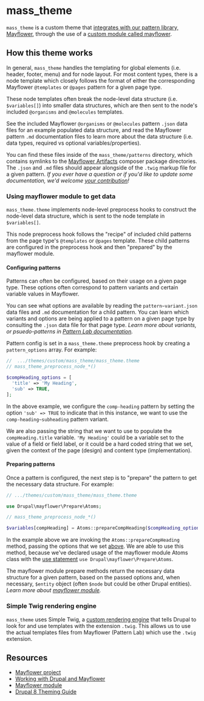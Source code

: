 # mass_theme

`mass_theme` is a custom theme that [integrates with our pattern library, Mayflower](../../../../docs/Mayflower.md), through the use of a [custom module called mayflower](../../../modules/custom/mayflower).

## How this theme works
In general, `mass_theme` handles the templating for global elements (i.e. header, footer, menu) and for node layout.  For most content types, there is a node template which closely follows the format of either the corresponding Mayflower `@templates` or `@pages` pattern for a given page type.

These node templates often break the node-level data structure (i.e. `$variables[]`) into smaller data structures, which are then sent to the node's included  `@organisms` and `@molecules` templates.

See the included Mayflower `@organisms` or `@molecules` pattern `.json` data files for an example populated data structure, and read the Mayflower pattern `.md` documentation files to learn more about the data structure (i.e. data types, required vs optional variables/properties).  

You can find these files inside of the `mass_theme/patterns` directory, which contains symlinks to the [Mayflower Artifacts](../../../../docs/Mayflower.md#mayflower-artifacts) composer package directories. The `.json` and `.md` files should appear alongside of the `.twig` markup file for a given pattern. *If you ever have a question or if you'd like to update some documentation, we'd welcome [your contribution](https://github.com/jesconstantine/mayflower/blob/355c57243f820f4137d48184e2dc31129f75367c/.github/CONTRIBUTING.md)!*

### Using mayflower module to get data

`mass_theme.theme` implements node-level preprocess hooks to construct the node-level data structure, which is sent to the node template in `$variables[]`.

This node preprocess hook follows the "recipe" of included child patterns from the page type's `@templates` or `@pages` template.  These child patterns are configured in the preprocess hook and then "prepared" by the mayflower module.  

#### Configuring patterns

Patterns can often be configured, based on their usage on a given page type.  These options often correspond to pattern variants and certain variable values in Mayflower.  

You can see what options are available by reading the `pattern~variant.json` data files and `.md` documentation for a child pattern.  You can learn which variants and options are being applied to a pattern on a given page type by consulting the `.json` data file for that page type.  *Learn more about variants, or psuedo-patterns in [Pattern Lab documentation](http://patternlab.io/docs/pattern-pseudo-patterns.html).*

Pattern config is set in a `mass_theme.theme` preprocess hook by creating a `pattern_options` array.  For example:

```php
//  .../themes/custom/mass_theme/mass_theme.theme
// mass_theme_preprocess_node_*()

$compHeading_options = [
  'title' => 'My Heading',
  'sub' => TRUE,
];
```

In the above example, we configure the `comp-heading` pattern by setting the option `'sub' => TRUE` to indicate that in this instance, we want to use the `comp-heading~subheading` pattern variant.  

We are also passing the string that we want to use to populate the `compHeading.title` variable.  `'My Heading'` could be a variable set to the value of a field or field label, or it could be a hard coded string that we set, given the context of the page (design) and content type (implementation).

#### Preparing patterns

Once a pattern is configured, the next step is to "prepare" the pattern to get the necessary data structure.  For example:

```php
// .../themes/custom/mass_theme/mass_theme.theme

use Drupal\mayflower\Prepare\Atoms;

// mass_theme_preprocess_node_*()

$variables[compHeading] = Atoms::prepareCompHeading($compHeading_options);
```

In the example above we are invoking the `Atoms::prepareCompHeading` method, passing the options that we set [above](#configuring-patterns).  We are able to use this method, because we've declared usage of the mayflower module Atoms class with the [use statement](https://www.drupal.org/docs/develop/coding-standards/namespaces) `use Drupal\mayflower\Prepare\Atoms`.

The mayflower module prepare methods return the necessary data structure for a given pattern, based on the passed options and, when necessary, `$entity` object (often `$node` but could be other Drupal entities).  *Learn more about [mayflower module](../../../modules/custom/mayflower).*

### Simple Twig rendering engine
 
`mass_theme` uses Simple Twig, a [custom rendering engine](../../engines/simpler_twig/simpler_twig.engine) that tells Drupal to look for and use templates with the extension `.twig`.  This allows us to use the actual templates files from Mayflower (Pattern Lab) which use the `.twig` extension. 
 
## Resources
 
 * [Mayflower project](https://github.com/massgov/mayflower)
 * [Working with Drupal and Mayflower](../../../../docs/Mayflower.md)
 * [Mayflower module](../../../modules/custom/mayflower)
 * [Drupal 8 Theming Guide](https://www.drupal.org/docs/8/theming)
